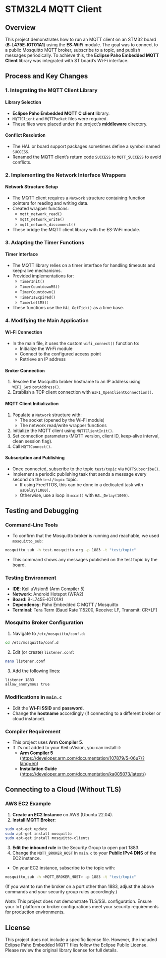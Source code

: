 ﻿# STM32L4 MQTT Client 

## Overview
This project demonstrates how to run an MQTT client on an STM32 board (**B‑L475E‑IOT01A1**) using the **ES‑WiFi** module. The goal was to connect to a public Mosquitto MQTT broker, subscribe to a topic, and publish messages periodically. To achieve this, the **Eclipse Paho Embedded MQTT Client** library was integrated with ST board’s Wi‑Fi interface.

## Process and Key Changes

### 1. Integrating the MQTT Client Library

#### Library Selection
- **Eclipse Paho Embedded MQTT C client** library.  
- `MQTTClient` and `MQTTPacket` files were required.  
- These files were placed under the project’s **middleware** directory.

#### Conflict Resolution
- The HAL or board support packages sometimes define a symbol named `SUCCESS`.  
- Renamed the MQTT client’s return code `SUCCESS` to `MQTT_SUCCESS` to avoid conflicts.

### 2. Implementing the Network Interface Wrappers

#### Network Structure Setup
- The MQTT client requires a `Network` structure containing function pointers for reading and writing data.  
- Created wrapper functions:  
  - `mqtt_network_read()`  
  - `mqtt_network_write()`  
  - `mqtt_network_disconnect()`  
- These bridge the MQTT client library with the ES‑WiFi module.

### 3. Adapting the Timer Functions

#### Timer Interface
- The MQTT library relies on a timer interface for handling timeouts and keep‑alive mechanisms.  
- Provided implementations for:  
  - `TimerInit()`  
  - `TimerCountdownMS()`  
  - `TimerCountdown()`  
  - `TimerIsExpired()`  
  - `TimerLeftMS()`  
- These functions use the `HAL_GetTick()` as a time base.

### 4. Modifying the Main Application

#### Wi‑Fi Connection
- In the main file, it uses the custom `wifi_connect()` function to:  
  - Initialize the Wi‑Fi module  
  - Connect to the configured access point  
  - Retrieve an IP address

#### Broker Connection
1. Resolve the Mosquitto broker hostname to an IP address using `WIFI_GetHostAddress()`.  
2. Establish a TCP client connection with `WIFI_OpenClientConnection()`.

#### MQTT Client Initialization
1. Populate a `Network` structure with:  
   - The socket (opened by the Wi‑Fi module)  
   - The network read/write wrapper functions  
2. Initialize the MQTT client using `MQTTClientInit()`.  
3. Set connection parameters (MQTT version, client ID, keep‑alive interval, clean session flag).  
4. Call `MQTTConnect()`.

#### Subscription and Publishing
- Once connected, subscribe to the topic `test/topic` via `MQTTSubscribe()`.  
- Implement a periodic publishing task that sends a message every second on the `test/topic` topic.  
  - If using FreeRTOS, this can be done in a dedicated task with `osDelay(1000)`.  
  - Otherwise, use a loop in `main()` with `HAL_Delay(1000)`.

## Testing and Debugging

### Command‑Line Tools
- To confirm that the Mosquitto broker is running and reachable, we used `mosquitto_sub`:
```bash
mosquitto_sub -h test.mosquitto.org -p 1883 -t "test/topic"
```
- This command shows any messages published on the test topic by the board.

### Testing Environment
- **IDE**: Keil uVision5 (Arm Compiler 5)
- **Network**: Android Hotspot (WPA2)
- **Board**: B-L745E-IOT01A1
- **Dependency**: Paho Embedded C MQTT / Mosquitto
- **Terminal**: Tera Term (Baud Rate 115200, Receive: LF, Transmit: CR+LF)

### Mosquitto Broker Configuration
1. Navigate to `/etc/mosquitto/conf.d`:
```bash
cd /etc/mosquitto/conf.d
```

2. Edit (or create) `listener.conf`:
```bash
nano listener.conf
```

3. Add the following lines:
```bash
listener 1883
allow_anonymous true
```

### Modifications in `main.c`
- Edit the **Wi‑Fi SSID** and **password**.
- Change the **hostname** accordingly (if connecting to a different broker or cloud instance).

### Compiler Requirement
- This project uses **Arm Compiler 5**.
- If it’s not added to your Keil uVision, you can install it:
    - **Arm Compiler 5** (https://developer.arm.com/documentation/107879/5-06u7/?lang=en)
    - **Installation Guide** (https://developer.arm.com/documentation/ka005073/latest/)


## Connecting to a Cloud (Without TLS)
### AWS EC2 Example
1. **Create an EC2 Instance** on AWS (Ubuntu 22.04).
2. **Install MQTT Broker**:
```bash
sudo apt-get update
sudo apt-get install mosquitto
sudo apt-get install mosquitto-clients
```
3. **Edit the inbound rule** in the Security Group to open port 1883.
4. Change the `MQTT_BROKER_HOST` in `main.c` to your **Public IPv4 DNS** of the EC2 instance.
- On your EC2 instance, subscribe to the topic with:
```bash
mosquitto_sub -h <MQTT_BROKER_HOST> -p 1883 -t "test/topic"
```
(If you want to run the broker on a port other than 1883, adjust the above commands and your security group rules accordingly.)

*Note*: This project does not demonstrate TLS/SSL configuration. Ensure your IoT platform or broker configurations meet your security requirements for production environments.

## License
This project does not include a specific license file. However, the included Eclipse Paho Embedded MQTT files follow the Eclipse Public License. Please review the original library license for full details.

